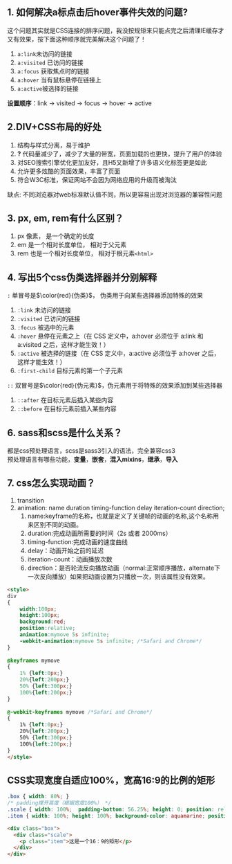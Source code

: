 ## 1. 如何解决a标点击后hover事件失效的问题?
这个问题其实就是CSS连接的排序问题，我没按规矩来只能点完之后清理IE缓存才又有效果，按下面这种顺序就完美解决这个问题了！

1. ```a:link```未访问的链接
2. ```a:visited``` 已访问的链接
3. ```a:focus```  获取焦点时的链接
4. ```a:hover``` 当有鼠标悬停在链接上
5. ```a:active```被选择的链接


**设置顺序**：link -> visited -> focus -> hover -> active

## 2.DIV+CSS布局的好处
1. 结构与样式分离，易于维护
2. **?** 代码量减少了，减少了大量的带宽，页面加载的也更快，提升了用户的体验
3. 对SEO搜索引擎优化更加友好，且H5又新增了许多语义化标签更是如此
4. 允许更多炫酷的页面效果，丰富了页面
5. 符合W3C标准，保证网站不会因为网络应用的升级而被淘汰

缺点: 不同浏览器对web标准默认值不同，所以更容易出现对浏览器的兼容性问题


## 3. px, em, rem有什么区别？
1. px 像素， 是一个确定的长度
2. em 是一个相对长度单位， 相对于父元素
3. rem 也是一个相对长度单位， 相对于根元素```<html>```

## 4. 写出5个css**伪类**选择器并分别解释
```:``` 单冒号是$\color{red}{伪类}$， 伪类用于向某些选择器添加特殊的效果

1. ```:link``` 未访问的链接
2. ```:visited``` 已访问的链接
3. ```:focus``` 被选中的元素
4. ```:hover``` 悬停在元素之上（在 CSS 定义中，a:hover 必须位于 a:link 和 a:visited 之后，这样才能生效！）
5. ```:active``` 被选择的链接（在 CSS 定义中，a:active 必须位于 a:hover 之后，这样才能生效！）
6. ```:first-child``` 目标元素的第一个子元素

```::``` 双冒号是$\color{red}{伪元素}$，伪元素用于将特殊的效果添加到某些选择器
1. ```::after``` 在目标元素后插入某些内容 
2. ```::before``` 在目标元素前插入某些内容


## 6. sass和scss是什么关系？
都是css预处理语言，scss是sass3引入的语法，完全兼容css3  
预处理语言有哪些功能，**变量**，**嵌套**，**混入mixins**，**继承**，**导入**

## 7. css怎么实现动画？
1. transition
2. animation: name duration timing-function delay iteration-count direction;
   1. name:keyframe的名称，也就是定义了关键帧的动画的名称,这个名称用来区别不同的动画。
   2. duration:完成动画所需要的时间（2s 或者 2000ms）
   3. timing-function:完成动画的速度曲线
   4. delay：动画开始之前的延迟
   5. iteration-count：动画播放次数
   6. direction：是否轮流反向播放动画（normal:正常顺序播放，alternate下一次反向播放）如果把动画设置为只播放一次，则该属性没有效果。

```html
<style>
div
{
    width:100px;
    height:100px;
    background:red;
    position:relative;
    animation:mymove 5s infinite;
    -webkit-animation:mymove 5s infinite; /*Safari and Chrome*/
}
 
@keyframes mymove
{
    1% {left:0px;}
    20%{left:200px;}
    50% {left:300px;}
    100%{left:200px;}
}
 
@-webkit-keyframes mymove /*Safari and Chrome*/
{
    1% {left:0px;}
    20%{left:200px;}
    50% {left:300px;}
    100%{left:200px;}
}
</style>
```






## CSS实现宽度自适应100%，宽高16:9的比例的矩形

```css
.box { width: 80%; }
/* padding撑开高度（根据宽度100%） */
.scale { width: 100%;  padding-bottom: 56.25%; height: 0; position: relative; }
.item { width: 100%; height: 100%; background-color: aquamarine; position: absolute; }
```
```html
<div class="box">
  <div class="scale">
    <p class="item">这是一个16：9的矩形</p>
  </div>
</div>
```



